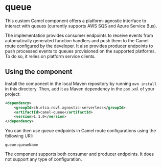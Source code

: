 # queue

This custom Camel component offers a platform-agnostic interface to interact with queues (currently supports AWS SQS and Azure Service Bus).

The implementation provides consumer endpoints to receive events from automatically generated function handlers and push them to the Camel route configured by the developer. It also provides producer endpoints to push processed events to queues provisioned on the supported platforms. To do so, it relies on platform service clients.

## Using the component

Install the component in the local Maven repository by running `mvn install` in this directory. Then, add it as Maven dependency in the `pom.xml` of your project:

```xml
<dependency>
    <groupId>ch.elca.rovl.agnostic-serverless</groupId>
    <artifactId>camel-queue</artifactId>
    <version>1.1.0</version>
</dependency>
```

You can then use queue endpoints in Camel route configurations using the following URI:

`queue:queueName`

The component supports both consumer and producer endpoints. It does not support any type of configuration.